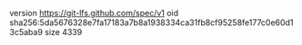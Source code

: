 version https://git-lfs.github.com/spec/v1
oid sha256:5da5676328e7fa17183a7b8a1938334ca31fb8cf95258fe177c0e60d13c5aba9
size 4339

